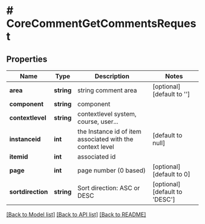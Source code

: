 # # CoreCommentGetCommentsRequest

## Properties

Name | Type | Description | Notes
------------ | ------------- | ------------- | -------------
**area** | **string** | string comment area | [optional] [default to '']
**component** | **string** | component |
**contextlevel** | **string** | contextlevel system, course, user... |
**instanceid** | **int** | the Instance id of item associated with the context level | [default to null]
**itemid** | **int** | associated id |
**page** | **int** | page number (0 based) | [optional] [default to 0]
**sortdirection** | **string** | Sort direction: ASC or DESC | [optional] [default to 'DESC']

[[Back to Model list]](../../README.md#models) [[Back to API list]](../../README.md#endpoints) [[Back to README]](../../README.md)
